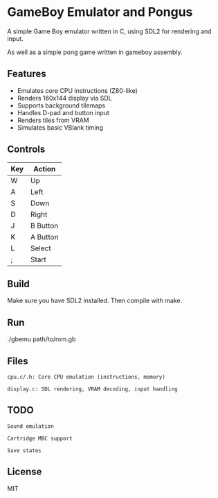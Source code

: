 # GameBoy Emulator and Pongus

A simple Game Boy emulator written in C, using SDL2 for rendering and input.

As well as a simple pong game written in gameboy assembly.

## Features

- Emulates core CPU instructions (Z80-like)
- Renders 160x144 display via SDL
- Supports background tilemaps
- Handles D-pad and button input
- Renders tiles from VRAM
- Simulates basic VBlank timing

## Controls

| Key      | Action      |
|----------|-------------|
| W        | Up          |
| A        | Left        |
| S        | Down        |
| D        | Right       |
| J        | B Button    |
| K        | A Button    |
| L        | Select      |
| ;        | Start       |

## Build

Make sure you have SDL2 installed. Then compile with make.


## Run

./gbemu path/to/rom.gb

## Files

    cpu.c/.h: Core CPU emulation (instructions, memory)

    display.c: SDL rendering, VRAM decoding, input handling

## TODO

    Sound emulation

    Cartridge MBC support

    Save states

## License

MIT

